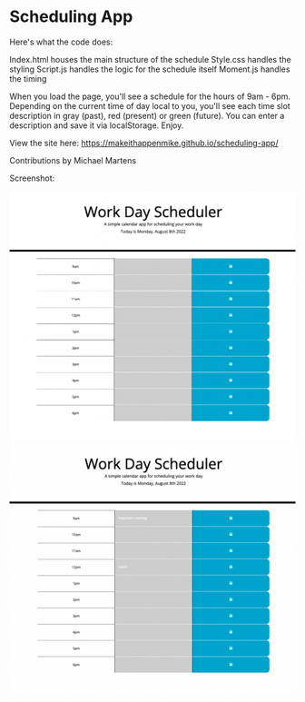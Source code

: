 # Scheduling App
Here's what the code does:

Index.html houses the main structure of the schedule
Style.css handles the styling
Script.js handles the logic for the schedule itself
Moment.js handles the timing

When you load the page, you'll see a schedule for the hours of 9am - 6pm. Depending on the current time of day local to you, you'll see each time slot description in gray (past), red (present) or green (future). You can enter a description and save it via localStorage. Enjoy.

View the site here: https://makeithappenmike.github.io/scheduling-app/

Contributions by Michael Martens

Screenshot:

<img src="images/onload.png" alt="screenshot of scheduling app" />
<br>
<img src="images/withtext.png" alt\="screenshot of scheduling app"/>
